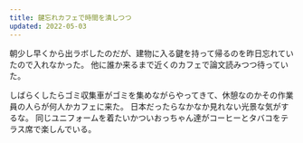 ```yaml
---
title: 鍵忘れカフェで時間を潰しつつ
updated: 2022-05-03
---
```


朝少し早くから出ラボしたのだが、建物に入る鍵を持って帰るのを昨日忘れていたので入れなかった。
他に誰か来るまで近くのカフェで論文読みつつ待っていた。

しばらくしたらゴミ収集車がゴミを集めながらやってきて、休憩なのかその作業員の人らが何人かカフェに来た。
日本だったらなかなか見れない光景な気がするな。
同じユニフォームを着たいかついおっちゃん達がコーヒーとタバコをテラス席で楽しんでいる。
